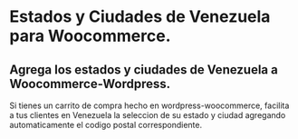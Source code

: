 # Estados y Ciudades de Venezuela para Woocommerce.
## Agrega los estados y ciudades de Venezuela a Woocommerce-Wordpress.

Si tienes un carrito de compra hecho en wordpress-woocommerce, facilita a tus clientes en Venezuela la seleccion de su estado y ciudad agregando automaticamente el codigo postal correspondiente.

